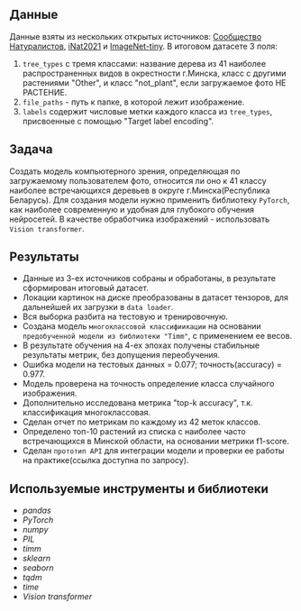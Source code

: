 ## Данные

Данные взяты из нескольких открытых источников: [Сообщество Натуралистов](https://www.inaturalist.org/), [iNat2021](https://paperswithcode.com/dataset/inat2021) и [ImageNet-tiny](https://paperswithcode.com/dataset/tiny-imagenet). 
В итоговом датасете 3 поля:
1) `tree_types` с тремя классами: название дерева из 41 наиболее распространенных видов в окрестности г.Минска, класс с другими растениями "Other",  и класс "not_plant", если загружаемое фото НЕ РАСТЕНИЕ.
2) `file_paths` - путь к папке, в которой лежит изображение.
3) `labels` содержит числовые метки каждого класса из `tree_types`, присвоенные с помощью "Target label encoding".

## Задача
Создать модель компьютерного зрения, определяющая по загружаемому пользователем фото, относится ли оно к 41 классу наиболее встречающихся деревьев в округе г.Минска(Республика Беларусь). 
Для создания модели нужно применить библиотеку `PyTorch`, как наиболее современную и удобная для глубокого обучения нейросетей. 
В качестве обработчика изображений - использовать `Vision transformer`.

## Результаты
- Данные из 3-ех источников собраны и обработаны, в результате сформирован итоговый датасет.
- Локации картинок на диске преобразованы в датасет тензоров, для дальнейшей их загрузки в `data loader`.
- Вся выборка разбита на тестовую и тренировочную.
- Создана модель `многоклассовой классифиикации` на основании `предобученной модели из библиотеки "Timm"`, с применением ее весов.
- В результате обучения на 4-ех эпохах получены стабильные результаты метрик, без допущения переобучения.
- Ошибка модели на тестовых данных = 0.077; точность(accuracy) = 0.977.
- Модель проверена на точность определение класса случайного изображения.
- Дополнительно исследована метрика "top-k accuracy", т.к. классификация многоклассовая.
- Сделан отчет по метрикам по каждому из 42 меток классов.
- Определено топ-10 растений из списка с наиболее часто встречающихся в Минской области, на основании метрики f1-score. 
- Сделан `прототип API` для интеграции модели и проверки ее работы на практике(ссылка доступна по запросу).

## Используемые инструменты и библиотеки
- *pandas*
- *PyTorch*
- *numpy*
- *PIL*
- *timm*
- *sklearn*
- *seaborn*
- *tqdm*
- *time*
- *Vision transformer*

